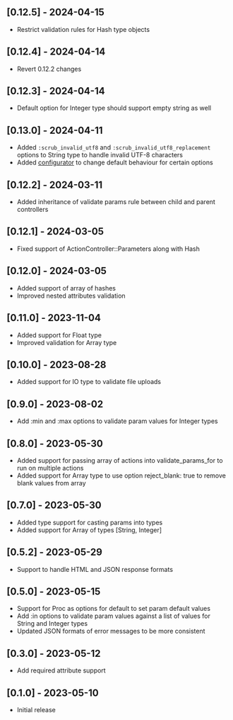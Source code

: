## [0.12.5] - 2024-04-15

- Restrict validation rules for Hash type objects

## [0.12.4] - 2024-04-14

- Revert 0.12.2 changes

## [0.12.3] - 2024-04-14

- Default option for Integer type should support empty string as well

## [0.13.0] - 2024-04-11

- Added `:scrub_invalid_utf8` and `:scrub_invalid_utf8_replacement` options to String type to handle invalid UTF-8 characters
- Added [configurator](README.md#configuration) to change default behaviour for certain options

## [0.12.2] - 2024-03-11

- Added inheritance of validate params rule between child and parent controllers

## [0.12.1] - 2024-03-05

- Fixed support of ActionController::Parameters along with Hash

## [0.12.0] - 2024-03-05

- Added support of array of hashes
- Improved nested attributes validation

## [0.11.0] - 2023-11-04

- Added support for Float type
- Improved validation for Array type

## [0.10.0] - 2023-08-28

- Added support for IO type to validate file uploads

## [0.9.0] - 2023-08-02

- Add :min and :max options to validate param values for Integer types

## [0.8.0] - 2023-05-30

- Added support for passing array of actions into validate_params_for to run on multiple actions
- Added support for Array type to use option reject_blank: true to remove blank values from array

## [0.7.0] - 2023-05-30

- Added type support for casting params into types
- Added support for Array of types [String, Integer]

## [0.5.2] - 2023-05-29

- Support to handle HTML and JSON response formats

## [0.5.0] - 2023-05-15

- Support for Proc as options for default to set param default values
- Add :in options to validate param values against a list of values for String and Integer types
- Updated JSON formats of error messages to be more consistent

## [0.3.0] - 2023-05-12

- Add required attribute support

## [0.1.0] - 2023-05-10

- Initial release
